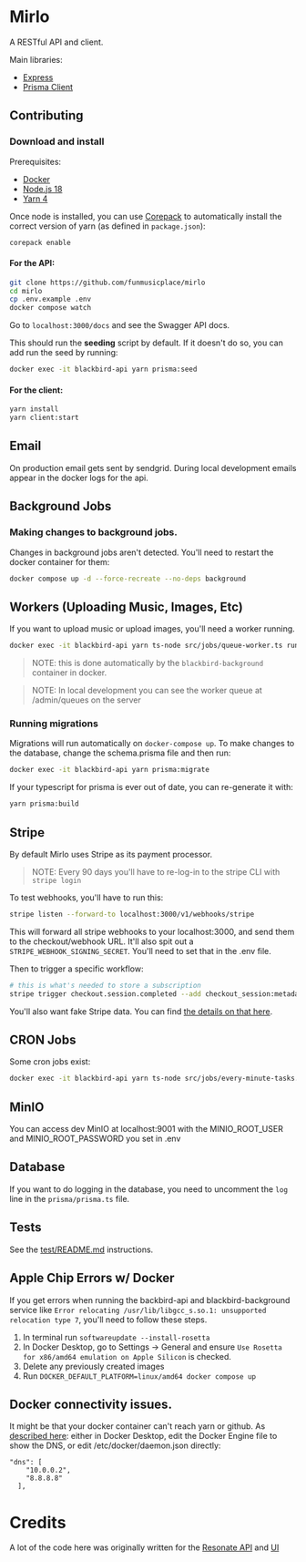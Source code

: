 # Mirlo

A RESTful API and client.

Main libraries:

- [Express](https://expressjs.com/)
- [Prisma Client](https://www.prisma.io/docs)

## Contributing

### Download and install

Prerequisites:
- [Docker](https://www.docker.com/get-started/)
- [Node.js 18](https://nodejs.org/en)
- [Yarn 4](https://yarnpkg.com)

Once node is installed, you can use [Corepack](https://nodejs.org/api/corepack.html) to automatically install the correct version of yarn (as defined in `package.json`):

```sh
corepack enable
```

#### For the API:

```sh
git clone https://github.com/funmusicplace/mirlo
cd mirlo
cp .env.example .env
docker compose watch
```

Go to `localhost:3000/docs` and see the Swagger API docs.

This should run the **seeding** script by default. If it doesn't do so, you can add run the seed by running:

```sh
docker exec -it blackbird-api yarn prisma:seed
```

#### For the client:

```sh
yarn install
yarn client:start
```

## Email

On production email gets sent by sendgrid. During local development emails appear in the docker logs for the api.

## Background Jobs

### Making changes to background jobs.

Changes in background jobs aren't detected. You'll need to restart the docker container for them:

```sh
docker compose up -d --force-recreate --no-deps background
```

## Workers (Uploading Music, Images, Etc)

If you want to upload music or upload images, you'll need a worker running.

```sh
docker exec -it blackbird-api yarn ts-node src/jobs/queue-worker.ts run
```

> NOTE: this is done automatically by the `blackbird-background` container in docker.

> NOTE: In local development you can see the worker queue at /admin/queues on the server

### Running migrations

Migrations will run automatically on `docker-compose up`. To make changes to the database, change the schema.prisma file and then run:

```sh
docker exec -it blackbird-api yarn prisma:migrate
```

If your typescript for prisma is ever out of date, you can re-generate it with:

```sh
yarn prisma:build
```

## Stripe

By default Mirlo uses Stripe as its payment processor.

> NOTE: Every 90 days you'll have to re-log-in to the stripe CLI with `stripe login`

To test webhooks, you'll have to run this:

```sh
stripe listen --forward-to localhost:3000/v1/webhooks/stripe
```

This will forward all stripe webhooks to your localhost:3000, and send them to the checkout/webhook URL. It'll also spit out a `STRIPE_WEBHOOK_SIGNING_SECRET`. You'll need to set that in the .env file.

Then to trigger a specific workflow:

```sh
# this is what's needed to store a subscription
stripe trigger checkout.session.completed --add checkout_session:metadata.userId=3 --add checkout_session:metadata.tierId=2
```

You'll also want fake Stripe data. You can find [the details on that here](https://stripe.com/docs/connect/testing).

## CRON Jobs

Some cron jobs exist:

```sh
docker exec -it blackbird-api yarn ts-node src/jobs/every-minute-tasks.ts
```

## MinIO

You can access dev MinIO at localhost:9001 with the MINIO_ROOT_USER and MINIO_ROOT_PASSWORD you set in .env

## Database

If you want to do logging in the database, you need to uncomment the `log` line in the `prisma/prisma.ts` file.

## Tests

See the [test/README.md](/test/README.md) instructions.

## Apple Chip Errors w/ Docker

If you get errors when running the backbird-api and blackbird-background service like `Error relocating /usr/lib/libgcc_s.so.1: unsupported relocation type 7`, you'll need to follow these steps.

1. In terminal run `softwareupdate --install-rosetta`
2. In Docker Desktop, go to Settings -> General and ensure `Use Rosetta for x86/amd64 emulation on Apple Silicon` is checked.
3. Delete any previously created images
4. Run `DOCKER_DEFAULT_PLATFORM=linux/amd64 docker compose up`

## Docker connectivity issues. 

It might be that your docker container can't reach yarn or github. As [described here](https://github.com/moby/moby/issues/32106#issuecomment-382228854): either in Docker Desktop, edit the Docker Engine file to show the DNS, or edit /etc/docker/daemon.json directly:

```
"dns": [
    "10.0.0.2",
    "8.8.8.8"
  ],
```

# Credits

A lot of the code here was originally written for the [Resonate API](https://github.com/resonatecoop/api) and [UI](https://github.com/resonatecoop/beam/)
